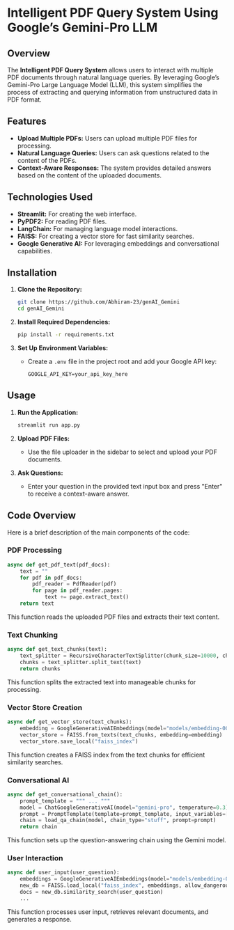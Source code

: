 # Intelligent PDF Query System Using Google’s Gemini-Pro LLM

## Overview

The **Intelligent PDF Query System** allows users to interact with multiple PDF documents through natural language queries. By leveraging Google’s Gemini-Pro Large Language Model (LLM), this system simplifies the process of extracting and querying information from unstructured data in PDF format.

## Features

- **Upload Multiple PDFs:** Users can upload multiple PDF files for processing.
- **Natural Language Queries:** Users can ask questions related to the content of the PDFs.
- **Context-Aware Responses:** The system provides detailed answers based on the content of the uploaded documents.

## Technologies Used

- **Streamlit:** For creating the web interface.
- **PyPDF2:** For reading PDF files.
- **LangChain:** For managing language model interactions.
- **FAISS:** For creating a vector store for fast similarity searches.
- **Google Generative AI:** For leveraging embeddings and conversational capabilities.

## Installation

1. **Clone the Repository:**
   ```bash
   git clone https://github.com/Abhiram-23/genAI_Gemini
   cd genAI_Gemini
   ```

2. **Install Required Dependencies:**
   ```bash
   pip install -r requirements.txt
   ```

3. **Set Up Environment Variables:**
   - Create a `.env` file in the project root and add your Google API key:
     ```
     GOOGLE_API_KEY=your_api_key_here
     ```

## Usage

1. **Run the Application:**
   ```bash
   streamlit run app.py
   ```

2. **Upload PDF Files:**
   - Use the file uploader in the sidebar to select and upload your PDF documents.

3. **Ask Questions:**
   - Enter your question in the provided text input box and press "Enter" to receive a context-aware answer.

## Code Overview

Here is a brief description of the main components of the code:

### PDF Processing

```python
async def get_pdf_text(pdf_docs):
    text = ""
    for pdf in pdf_docs:
        pdf_reader = PdfReader(pdf)
        for page in pdf_reader.pages:
            text += page.extract_text()
    return text
```
This function reads the uploaded PDF files and extracts their text content.

### Text Chunking

```python
async def get_text_chunks(text):
    text_splitter = RecursiveCharacterTextSplitter(chunk_size=10000, chunk_overlap=1000)
    chunks = text_splitter.split_text(text)
    return chunks
```
This function splits the extracted text into manageable chunks for processing.

### Vector Store Creation

```python
async def get_vector_store(text_chunks):
    embedding = GoogleGenerativeAIEmbeddings(model="models/embedding-001")
    vector_store = FAISS.from_texts(text_chunks, embedding=embedding)
    vector_store.save_local("faiss_index")
```
This function creates a FAISS index from the text chunks for efficient similarity searches.

### Conversational AI

```python
async def get_conversational_chain():
    prompt_template = """ ... """
    model = ChatGoogleGenerativeAI(model="gemini-pro", temperature=0.3)
    prompt = PromptTemplate(template=prompt_template, input_variables=["context", "question"])
    chain = load_qa_chain(model, chain_type="stuff", prompt=prompt)
    return chain
```
This function sets up the question-answering chain using the Gemini model.

### User Interaction

```python
async def user_input(user_question):
    embeddings = GoogleGenerativeAIEmbeddings(model="models/embedding-001")
    new_db = FAISS.load_local("faiss_index", embeddings, allow_dangerous_deserialization=True)
    docs = new_db.similarity_search(user_question)
    ...
```
This function processes user input, retrieves relevant documents, and generates a response.


